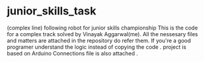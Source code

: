 # junior_skills_task
(complex line) following robot for junior skills championship
This is the code for a complex track solved by Vinayak Aggarwal(me).
All the nessesary files and matters are attached in the repository do refer them.
If you're a good programer understand the logic instead of copying the code .
project is based on Arduino
Connections file is also attached .
